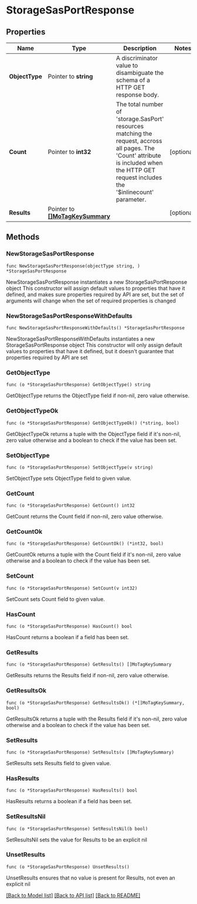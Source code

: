 # StorageSasPortResponse

## Properties

Name | Type | Description | Notes
------------ | ------------- | ------------- | -------------
**ObjectType** | Pointer to **string** | A discriminator value to disambiguate the schema of a HTTP GET response body. | 
**Count** | Pointer to **int32** | The total number of &#39;storage.SasPort&#39; resources matching the request, accross all pages. The &#39;Count&#39; attribute is included when the HTTP GET request includes the &#39;$inlinecount&#39; parameter. | [optional] 
**Results** | Pointer to [**[]MoTagKeySummary**](mo.TagKeySummary.md) |  | [optional] 

## Methods

### NewStorageSasPortResponse

`func NewStorageSasPortResponse(objectType string, ) *StorageSasPortResponse`

NewStorageSasPortResponse instantiates a new StorageSasPortResponse object
This constructor will assign default values to properties that have it defined,
and makes sure properties required by API are set, but the set of arguments
will change when the set of required properties is changed

### NewStorageSasPortResponseWithDefaults

`func NewStorageSasPortResponseWithDefaults() *StorageSasPortResponse`

NewStorageSasPortResponseWithDefaults instantiates a new StorageSasPortResponse object
This constructor will only assign default values to properties that have it defined,
but it doesn't guarantee that properties required by API are set

### GetObjectType

`func (o *StorageSasPortResponse) GetObjectType() string`

GetObjectType returns the ObjectType field if non-nil, zero value otherwise.

### GetObjectTypeOk

`func (o *StorageSasPortResponse) GetObjectTypeOk() (*string, bool)`

GetObjectTypeOk returns a tuple with the ObjectType field if it's non-nil, zero value otherwise
and a boolean to check if the value has been set.

### SetObjectType

`func (o *StorageSasPortResponse) SetObjectType(v string)`

SetObjectType sets ObjectType field to given value.


### GetCount

`func (o *StorageSasPortResponse) GetCount() int32`

GetCount returns the Count field if non-nil, zero value otherwise.

### GetCountOk

`func (o *StorageSasPortResponse) GetCountOk() (*int32, bool)`

GetCountOk returns a tuple with the Count field if it's non-nil, zero value otherwise
and a boolean to check if the value has been set.

### SetCount

`func (o *StorageSasPortResponse) SetCount(v int32)`

SetCount sets Count field to given value.

### HasCount

`func (o *StorageSasPortResponse) HasCount() bool`

HasCount returns a boolean if a field has been set.

### GetResults

`func (o *StorageSasPortResponse) GetResults() []MoTagKeySummary`

GetResults returns the Results field if non-nil, zero value otherwise.

### GetResultsOk

`func (o *StorageSasPortResponse) GetResultsOk() (*[]MoTagKeySummary, bool)`

GetResultsOk returns a tuple with the Results field if it's non-nil, zero value otherwise
and a boolean to check if the value has been set.

### SetResults

`func (o *StorageSasPortResponse) SetResults(v []MoTagKeySummary)`

SetResults sets Results field to given value.

### HasResults

`func (o *StorageSasPortResponse) HasResults() bool`

HasResults returns a boolean if a field has been set.

### SetResultsNil

`func (o *StorageSasPortResponse) SetResultsNil(b bool)`

 SetResultsNil sets the value for Results to be an explicit nil

### UnsetResults
`func (o *StorageSasPortResponse) UnsetResults()`

UnsetResults ensures that no value is present for Results, not even an explicit nil

[[Back to Model list]](../README.md#documentation-for-models) [[Back to API list]](../README.md#documentation-for-api-endpoints) [[Back to README]](../README.md)



